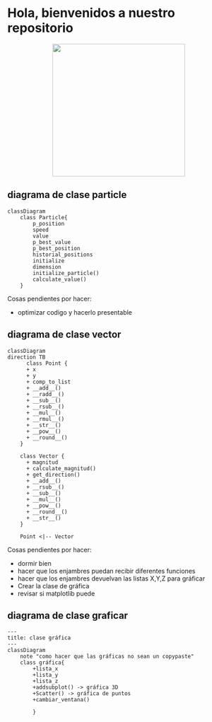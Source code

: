 # Hola, bienvenidos a nuestro repositorio

<div align='center'>
<figure> <img src="https://res.cloudinary.com/dm0p2ljin/image/upload/v1714416338/error-418_dtb3ak.png" alt="" width="300" height="auto"/></br>
<figcaption><b></b></figcaption></figure>
</div>

## diagrama de clase particle
```mermaid
classDiagram
    class Particle{
        p_position
        speed
        value
        p_best_value
        p_best_position
        historial_positions
        initialize
        dimension
        initialize_particle()
        calculate_value()
    }
```
Cosas pendientes por hacer:
* optimizar codigo y hacerlo presentable


## diagrama de clase vector

```mermaid
classDiagram
direction TB
      class Point {
      + x
      + y
      + comp_to_list
      + __add__()
      + __radd__()
      + __sub__()
      + __rsub__()
      + __mul__()
      + __rmul__()
      + __str__()
      + __pow__()
      + __round__()
    }

    class Vector {
      + magnitud
      + calculate_magnitud()
      + get_direction()
      + __add__()
      + __rsub__()
      + __sub__()
      + __mul__()
      + __pow__()
      + __round__()
      + __str__()
    }

    Point <|-- Vector
```


Cosas pendientes por hacer:
* dormir bien
* hacer que los enjambres puedan recibir diferentes funciones
* hacer que los enjambres devuelvan las listas X,Y,Z para gráficar
* Crear la clase de gráfica
* revisar si matplotlib puede 

## diagrama de clase graficar

```mermaid
---
title: clase gráfica
---
classDiagram
    note "como hacer que las gráficas no sean un copypaste"
    class gráfica{
        +lista_x
        +lista_y
        +lista_z
        +addsubplot() -> gráfica 3D
        +Scatter() -> gráfica de puntos
        +cambiar_ventana() 

        }
```
